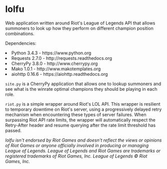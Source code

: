 lolfu
=====
Web application written around Riot's League of Legends API that allows summoners to
look up how they perform on different champion position combinations.

Dependencies:
<li>Python 3.4.3 - https://www.python.org</li>
<li>Requests 2.7.0 - http://requests.readthedocs.org</li>
<li>CherryPy 3.8.0 - http://www.cherrypy.org</li>
<li>Mako 1.0.1 - http://www.makotemplates.org</li>
<li>aiohttp 0.16.6 - https://aiohttp.readthedocs.org</li>

<code>site.py</code> is a CherryPy application that allows one to lookup summoners and see
what is the winrate optimal champions they should be playing in each role.

<code>riot.py</code> is a simple wrapper around Riot's LOL API. This wrapper is resilient
to temporary downtime on Riot's server, using a progressively delayed retry mechanism when 
encountering these types of server failures. When surpassing Riot API rate limits, the 
wrapper will automatically respect the Retry-After header and resume querying after the 
rate limit threshold has passed.

<i>lolfu isn't endorsed by Riot Games and doesn't reflect the views or opinions of Riot Games or anyone officially involved in producing or managing League of Legends. League of Legends and Riot Games are trademarks or registered trademarks of Riot Games, Inc. League of Legends © Riot Games, Inc.</i>
